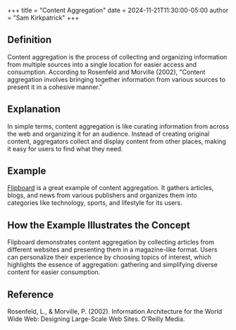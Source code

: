 +++
title = "Content Aggregation"
date = 2024-11-21T11:30:00-05:00
author = "Sam Kirkpatrick"
+++

## Definition 
Content aggregation is the process of collecting and organizing information from multiple sources into a single location for easier access and consumption. According to Rosenfeld and Morville (2002), "Content aggregation involves bringing together information from various sources to present it in a cohesive manner."

## Explanation
In simple terms, content aggregation is like curating information from across the web and organizing it for an audience. Instead of creating original content, aggregators collect and display content from other places, making it easy for users to find what they need.

## Example
[Flipboard](https://flipboard.com) is a great example of content aggregation. It gathers articles, blogs, and news from various publishers and organizes them into categories like technology, sports, and lifestyle for its users.

## How the Example Illustrates the Concept
Flipboard demonstrates content aggregation by collecting articles from different websites and presenting them in a magazine-like format. Users can personalize their experience by choosing topics of interest, which highlights the essence of aggregation: gathering and simplifying diverse content for easier consumption.

## Reference  
Rosenfeld, L., & Morville, P. (2002). Information Architecture for the World Wide Web: Designing Large-Scale Web Sites. O'Reilly Media.  

